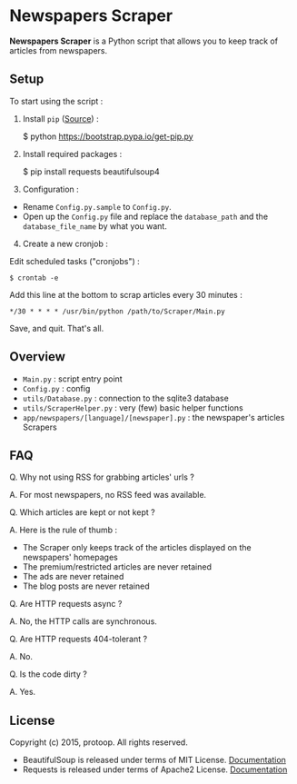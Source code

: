 # Newspapers Scraper

**Newspapers Scraper** is a Python script that allows you to keep track of articles from newspapers.

## Setup

To start using the script :

1) Install `pip` ([Source](https://pip.pypa.io/en/latest/installing.html)) :


    $ python https://bootstrap.pypa.io/get-pip.py
    
2) Install required packages :


    $ pip install requests beautifulsoup4
    
3) Configuration :

* Rename `Config.py.sample` to `Config.py`.
* Open up the `Config.py` file and replace the `database_path` and the `database_file_name` by what you want.

4) Create a new cronjob :

Edit scheduled tasks ("cronjobs") :

    $ crontab -e

Add this line at the bottom to scrap articles every 30 minutes :

    */30 * * * * /usr/bin/python /path/to/Scraper/Main.py

Save, and quit. That's all.

## Overview

* `Main.py` : script entry point
* `Config.py` : config
* `utils/Database.py` : connection to the sqlite3 database
* `utils/ScraperHelper.py` : very (few) basic helper functions
* `app/newspapers/[language]/[newspaper].py` : the newspaper's articles Scrapers

## FAQ

Q. Why not using RSS for grabbing articles' urls ?

A. For most newspapers, no RSS feed was available.

Q. Which articles are kept or not kept ?

A. Here is the rule of thumb :

* The Scraper only keeps track of the articles displayed on the newspapers' homepages
* The premium/restricted articles are never retained
* The ads are never retained
* The blog posts are never retained

Q. Are HTTP requests async ?

A. No, the HTTP calls are synchronous.

Q. Are HTTP requests 404-tolerant ?

A. No.

Q. Is the code dirty ?

A. Yes.


## License

Copyright (c) 2015, protoop. All rights reserved.

* BeautifulSoup is released under terms of MIT License. [Documentation](http://www.crummy.com/software/BeautifulSoup/bs4/doc/)
* Requests is released under terms of Apache2 License. [Documentation](http://docs.python-requests.org/en/latest/)
